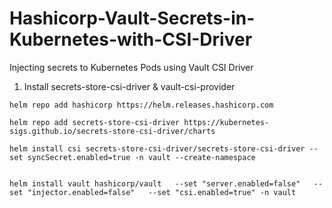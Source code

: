 # Hashicorp-Vault-Secrets-in-Kubernetes-with-CSI-Driver
Injecting secrets to Kubernetes Pods using Vault CSI Driver


1. Install secrets-store-csi-driver & vault-csi-provider

```
helm repo add hashicorp https://helm.releases.hashicorp.com

helm repo add secrets-store-csi-driver https://kubernetes-sigs.github.io/secrets-store-csi-driver/charts

helm install csi secrets-store-csi-driver/secrets-store-csi-driver --set syncSecret.enabled=true -n vault --create-namespace


helm install vault hashicorp/vault   --set "server.enabled=false"   --set "injector.enabled=false"   --set "csi.enabled=true" -n vault
```


